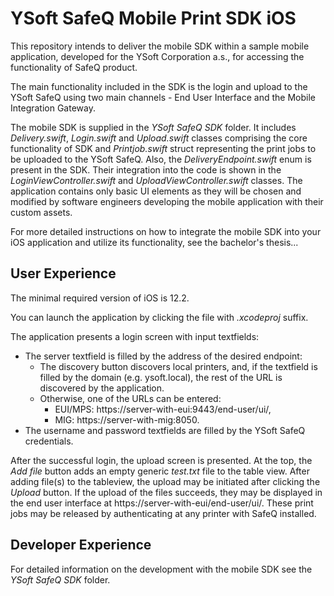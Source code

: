 # YSoft SafeQ Mobile Print SDK iOS
This repository intends to deliver the mobile SDK within a sample mobile application, developed for the YSoft Corporation a.s., for accessing the functionality of SafeQ product.

The main functionality included in the SDK is the login and upload to the YSoft SafeQ using two main channels - End User Interface and the Mobile Integration Gateway.

The mobile SDK is supplied in the *YSoft SafeQ SDK* folder. It includes *Delivery.swift*, *Login.swift* and *Upload.swift* classes comprising the core functionality of SDK and *Printjob.swift* struct representing the print jobs to be uploaded to the YSoft SafeQ. Also, the *DeliveryEndpoint.swift* enum is present in the SDK. Their integration into the code is shown in the *LoginViewController.swift* and *UploadViewController.swift* classes. The application contains only basic UI elements as they will be chosen and modified by software engineers developing the mobile application with their custom assets. 

For more detailed instructions on how to integrate the mobile SDK into your iOS application and utilize its functionality, see the bachelor's thesis... 

## User Experience
The minimal required version of iOS is 12.2.

You can launch the application by clicking the file with *.xcodeproj* suffix. 

The application presents a login screen with input textfields:
 * The server textfield is filled by the address of the desired endpoint:
    * The discovery button discovers local printers, and, if the textfield is filled by the domain (e.g. ysoft.local), the rest of the URL is discovered by the application.  
    * Otherwise, one of the URLs can be entered:
      * EUI/MPS: https://server-with-eui:9443/end-user/ui/,
      * MIG: https://server-with-mig:8050.
 * The username and password textfields are filled by the YSoft SafeQ credentials.
 
After the successful login, the upload screen is presented. At the top, the *Add file* button adds an empty generic *test.txt* file to the table view. After adding file(s) to the tableview, the upload may be initiated after clicking the *Upload* button. If the upload of the files succeeds, they may be displayed in the end user interface at https://server-with-eui/end-user/ui/. These print jobs may be released by authenticating at any printer with SafeQ installed.

## Developer Experience
For detailed information on the development with the mobile SDK see the *YSoft SafeQ SDK* folder.




